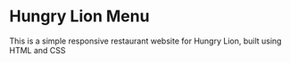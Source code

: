 # Hungry Lion Menu
This is a simple responsive restaurant website for Hungry Lion, built using HTML and CSS
